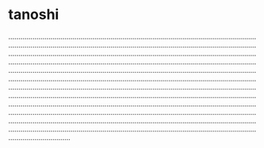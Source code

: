 # tanoshi

...............................................................................................................................................................................................................................................................................................................................................................................................................................................................................................................................................................................................................................................................................................................................................................................................................................................................................................................................................................................................................................................................................................................................................................................................................................................................................................................................................................................................................................................................................................................................................................................